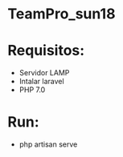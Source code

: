 # TeamPro_sun18

# Requisitos:
- Servidor LAMP
- Intalar laravel 
- PHP 7.0

# Run:
- php artisan serve
